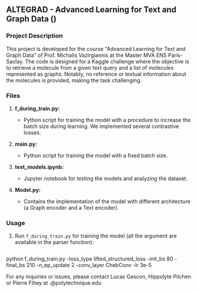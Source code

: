 ## ALTEGRAD - Advanced Learning for Text and Graph Data ()

### Project Description

This project is developed for the course "Advanced Learning for Text and Graph Data" of Prof. Michalis Vazirgiannis at the Master MVA ENS Paris-Saclay. The code is designed for a Kaggle challenge where the objective is to retrieve a molecule from a given text query and a list of molecules represented as graphs. Notably, no reference or textual information about the molecules is provided, making the task challenging.

### Files

1. **f_during_train.py:**
   - Python script for training the model with a procedure to increase the batch size during learning. We implemented several contrastive losses. 

2. **main.py:**
   - Python script for training the model with a fixed batch size.

3. **test_models.ipynb:**
   - Jupyter notebook for testing the models and analyzing the dataset.

4. **Model.py:**
   - Contains the implementation of the model with different architecture (a Graph encoder and a Text encoder).

### Usage

1. Run `f_during_train.py` for training the model (all the argument are available in the parser function):

   ```bash
  python f_during_train.py -loss_type lifted_structured_loss -init_bs 80 -final_bs 210 -n_ep_update 2 -conv_layer ChebConv -lr 3e-5



For any inquiries or issues, please contact Lucas Gascon, Hippolyte Pilchen or Pierre Fihey at <forename>.<name>@polytechnique.edu
